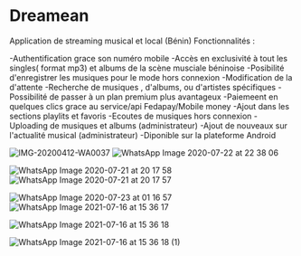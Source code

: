 # Dreamean
Application de streaming musical et local (Bénin)
Fonctionnalités :

-Authentification  grace son numéro mobile
-Accès en exclusivité à tout les singles( format mp3) et albums de la scène musciale béninoise 
-Posibilité  d'enregistrer les musiques pour le mode hors connexion 
-Modification de la d'attente 
-Recherche de musiques , d'albums, ou d'artistes spécifiques
-Possibilité de passer à un plan premium plus avantageux 
-Paiemeent en quelques clics grace au service/api Fedapay/Mobile money
-Ajout dans les sections playlits et favoris
-Ecoutes de musiques hors connexion
-Uploading de musiques et albums (administrateur)
-Ajout de nouveaux sur l'actualité musical (administrateur)
-Diponible sur la plateforme Android

![IMG-20200412-WA0037](https://user-images.githubusercontent.com/47745859/127498471-0407b980-ec1c-41af-8977-3f08dd87d0ce.jpg) 
![WhatsApp Image 2020-07-22 at 22 38 06](https://user-images.githubusercontent.com/47745859/127496011-9b7d6c01-d6d9-40f0-bc31-89377a6bf06c.jpeg)

![WhatsApp Image 2020-07-21 at 20 17 58](https://user-images.githubusercontent.com/47745859/127495885-f05f625c-bde6-4941-baa6-e5febdbc824e.jpeg)  
![WhatsApp Image 2020-07-21 at 20 17 57](https://user-images.githubusercontent.com/47745859/127495924-0db959f7-eada-4a3c-ab8d-e9cbdb56bfe1.jpeg)

![WhatsApp Image 2020-07-23 at 01 16 57](https://user-images.githubusercontent.com/47745859/127496081-ee1f68cc-2a19-4d6a-90d7-c20cea0988c7.jpeg)
![WhatsApp Image 2021-07-16 at 15 36 17](https://user-images.githubusercontent.com/47745859/127496674-9e6d89fd-fa59-41b4-b399-e93c98e2f32b.jpeg)

![WhatsApp Image 2021-07-16 at 15 36 18](https://user-images.githubusercontent.com/47745859/127498905-939f032c-8f4e-4679-b624-3ce9e7af93c5.jpeg)


![WhatsApp Image 2021-07-16 at 15 36 18 (1)](https://user-images.githubusercontent.com/47745859/127496736-9f527d60-0e43-4163-9d7d-82db82a5b73c.jpeg)
